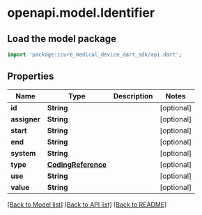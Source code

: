 # openapi.model.Identifier

## Load the model package
```dart
import 'package:icure_medical_device_dart_sdk/api.dart';
```

## Properties
Name | Type | Description | Notes
------------ | ------------- | ------------- | -------------
**id** | **String** |  | [optional] 
**assigner** | **String** |  | [optional] 
**start** | **String** |  | [optional] 
**end** | **String** |  | [optional] 
**system** | **String** |  | [optional] 
**type** | [**CodingReference**](CodingReference.md) |  | [optional] 
**use** | **String** |  | [optional] 
**value** | **String** |  | [optional] 

[[Back to Model list]](../README.md#documentation-for-models) [[Back to API list]](../README.md#documentation-for-api-endpoints) [[Back to README]](../README.md)



